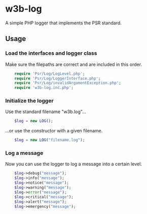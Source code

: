 # w3b-log
A simple PHP logger that implements the PSR standard.

## Usage

### Load the interfaces and logger class
Make sure the filepaths are correct and are included in this order.
```php
    require 'Psr/Log/LogLevel.php';
    require 'Psr/Log/LoggerInterface.php';
    require 'Psr/Log/invalidArgumentException.php';
    require 'w3b-log.inc.php';
```

### Initialize the logger
Use the standard filename "w3b.log"...
```php
    $log = new LOG();
```
...or use the constructor with a given filename.
```php
    $log = new LOG("filename.log");
```

### Log a message
Now you can use the logger to log a message into a certain level.
```php
    $log->debug("message");
    $log->info("message");
    $log->notice("message");
    $log->warning("message");
    $log->error("message");
    $log->critical("message");
    $log->alert("message");
    $log->emergency("message");
```

